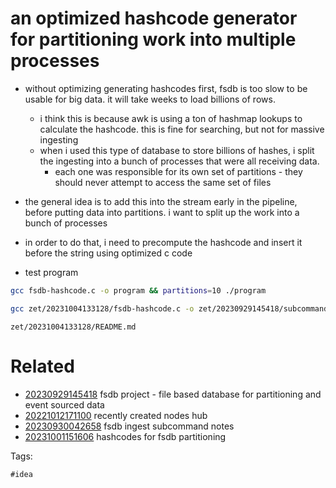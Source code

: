 # an optimized hashcode generator for partitioning work into multiple processes

- without optimizing generating hashcodes first, fsdb is too slow to be usable for big data. it will take weeks to load billions of rows.
  - i think this is because awk is using a ton of hashmap lookups to calculate the hashcode. this is fine for searching, but not for massive ingesting
  - when i used this type of database to store billions of hashes, i split the ingesting into a bunch of processes that were all receiving data.
    - each one was responsible for its own set of partitions - they should never attempt to access the same set of files
- the general idea is to add this into the stream early in the pipeline, before putting data into partitions. i want to split up the work into a bunch of processes
- in order to do that, i need to precompute the hashcode and insert it before the string using optimized c code

- test program
```bash
gcc fsdb-hashcode.c -o program && partitions=10 ./program

gcc zet/20231004133128/fsdb-hashcode.c -o zet/20230929145418/subcommands/hashcode-optimized
```

` zet/20231004133128/README.md `

# Related

- [20230929145418](/zet/20230929145418/README.md) fsdb project - file based database for partitioning and event sourced data
- [20221012171100](/zet/20221012171100/README.md) recently created nodes hub
- [20230930042658](/zet/20230930042658/README.md) fsdb ingest subcommand notes
- [20231001151606](/zet/20231001151606/README.md) hashcodes for fsdb partitioning

Tags:

    #idea

